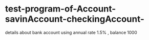 # test-program-of-Account-savinAccount-checkingAccount-
details about bank account using annual rate 1.5% , balance 1000
